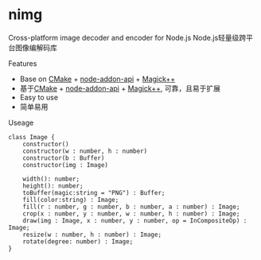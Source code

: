 # nimg

Cross-platform image decoder and encoder for Node.js
Node.js轻量级跨平台图像编解码库

Features

  * Base on [CMake](https://cmake.org/) + [node-addon-api](https://github.com/nodejs/node-addon-api) + [Magick++](http://www.imagemagick.org/Magick++/)
  * 基于[CMake](https://cmake.org/) + [node-addon-api](https://github.com/nodejs/node-addon-api) + [Magick++](http://www.imagemagick.org/Magick++/), 可靠，且易于扩展
  * Easy to use
  * 简单易用

Useage
```
class Image {
    constructor()
    constructor(w : number, h : number)
    constructor(b : Buffer)
    constructor(img : Image)

    width(): number;
    height(): number;
    toBuffer(magic:string = "PNG") : Buffer;
    fill(color:string) : Image;
    fill(r : number, g : number, b : number, a : number) : Image;
    crop(x : number, y : number, w : number, h : number) : Image;
    draw(img : Image, x : number, y : number, op = InCompositeOp) : Image;
    resize(w : number, h : number) : Image;
    rotate(degree: number) : Image;
}
```